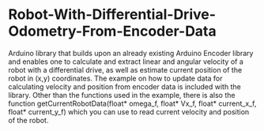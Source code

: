 # Robot-With-Differential-Drive-Odometry-From-Encoder-Data

Arduino library that builds upon an already existing Arduino Encoder library and enables one to calculate and extract linear and angular velocity of a robot with a differential drive, as well as estimate current position of the robot in (x,y) coordinates.
The example on how to update data for calculating velocity and position from encoder data is included with the library.
Other than the functions used in the example, there is also the function getCurrentRobotData(float* omega_f, float* Vx_f, float* current_x_f, float* current_y_f) which you can use to read current velocity and position of the robot.
